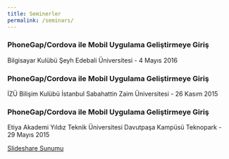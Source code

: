 ```yaml
---
title: Seminerler
permalink: /seminars/
---
```

### PhoneGap/Cordova ile Mobil Uygulama Geliştirmeye Giriş

Bilgisayar Kulübü Şeyh Edebali Üniversitesi - 4 Mayıs 2016

### PhoneGap/Cordova ile Mobil Uygulama Geliştirmeye Giriş

İZÜ Bilişim Kulübü İstanbul Sabahattin Zaim Üniversitesi - 26 Kasım 2015

### PhoneGap/Cordova ile Mobil Uygulama Geliştirmeye Giriş

Etiya Akademi Yıldız Teknik Üniversitesi Davutpaşa Kampüsü Teknopark - 29 Mayıs 2015

[Slideshare Sunumu](https://www.slideshare.net/egemenmede/phonegapcordova-ile-mobil-uygulamaya)